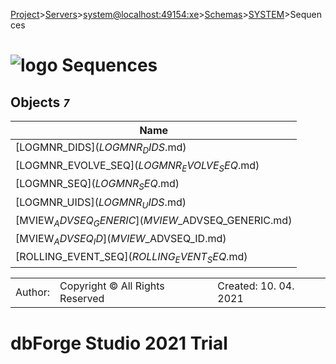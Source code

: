 [Project](../../../../../startpage.md)>[Servers](../../../../Servers.md)>[system@localhost:49154:xe](../../../system@localhost_49154_xe.md)>[Schemas](../../Databases.md)>[SYSTEM](../SYSTEM.md)>Sequences


# ![logo](../../../../../Images/folder64.svg) Sequences



## <a name="#Sequences"></a>Objects _`7`_
|Name|
|---|
|[LOGMNR_DIDS$](LOGMNR_DIDS$.md)|
|[LOGMNR_EVOLVE_SEQ$](LOGMNR_EVOLVE_SEQ$.md)|
|[LOGMNR_SEQ$](LOGMNR_SEQ$.md)|
|[LOGMNR_UIDS$](LOGMNR_UIDS$.md)|
|[MVIEW$_ADVSEQ_GENERIC](MVIEW$_ADVSEQ_GENERIC.md)|
|[MVIEW$_ADVSEQ_ID](MVIEW$_ADVSEQ_ID.md)|
|[ROLLING_EVENT_SEQ$](ROLLING_EVENT_SEQ$.md)|

||||
|---|---|---|
|Author: |Copyright © All Rights Reserved|Created: 10. 04. 2021|
# dbForge Studio 2021 Trial